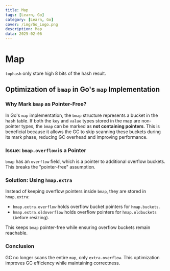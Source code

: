 ```yaml
---
title: Map
tags: [Learn, Go]
category: [Learn, Go]
cover: /img/Go_Logo.png
description: Map
data: 2025-02-06
---
```


# Map

`tophash` only store high 8 bits of the hash result.

## Optimization of `bmap` in Go's `map` Implementation

### **Why Mark `bmap` as Pointer-Free?**
In Go's `map` implementation, the `bmap` structure represents a bucket in the hash table. If both the `key` and `value` types stored in the map are non-pointer types, the `bmap` can be marked as **not containing pointers**. This is beneficial because it allows the GC to skip scanning these buckets during its mark phase, reducing GC overhead and improving performance.

### **Issue: `bmap.overflow` is a Pointer**
`bmap` has an `overflow` field, which is a pointer to additional overflow buckets. This breaks the "pointer-free" assumption.

### **Solution: Using `hmap.extra`**
Instead of keeping overflow pointers inside `bmap`, they are stored in `hmap.extra`:
- `hmap.extra.overflow` holds overflow bucket pointers for `hmap.buckets`.
- `hmap.extra.oldoverflow` holds overflow pointers for `hmap.oldbuckets` (before resizing).

This keeps `bmap` pointer-free while ensuring overflow buckets remain reachable.

### **Conclusion**
GC no longer scans the entire `map`, only `extra.overflow`. This optimization improves GC efficiency while maintaining correctness.